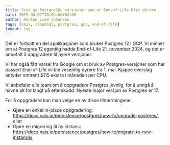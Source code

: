 ```yaml
---
title: Bruk av PostgreSQL versjoner som er End-of-Life blir dyrere
date: 2025-04-07T10:00:00+02:00
author: Morten Lied Johansen
tags: [nais, cloudsql, postgres, gcp, end-of-life]
layout: log
---
```


Det er fortsatt en del applikasjoner som bruker Postgres 12 i GCP.
Vi minner om at Postgres 12 egentlig hadde End-of-Life 21. november 2024, og det er anbefalt å oppgradere til nyere versjoner.

Vi har også fått varsel fra Google om at bruk av Postgres-versjoner som har passert End-of-Life vil ble vesentlig dyrere fra 1. mai.
Kjappe overslag antyder omtrent $115 ekstra i måneden per CPU.

Vi anbefaler alle team om å oppgradere Postgres jevnlig, for å unngå å havne alt for langt på etterskudd.
Nyeste major versjon av Postgres er 17.

For å oppgradere kan man velge en av disse tilnærmingene:

* Gjøre en enkel in-place oppgradering: https://docs.nais.io/persistence/postgres/how-to/upgrade-postgres/, eller
* Gjøre en migrering til ny instans: https://docs.nais.io/persistence/postgres/how-to/migrate-to-new-instance/
